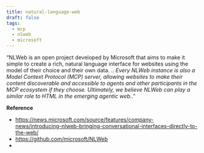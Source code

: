 ```yaml
---
title: natural-language-web
draft: false
tags:
  - mcp
  - nlweb
  - microsoft
---
```


“NLWeb is an open project developed by Microsoft that aims to make it simple to create a rich, natural language interface for websites using the model of their choice and their own data.
..
*Every NLWeb instance is also a Model Context Protocol (MCP) server, allowing websites to make their content discoverable and accessible to agents and other participants in the MCP ecosystem if they choose. Ultimately, we believe NLWeb can play a similar role to HTML in the emerging agentic web.*.”



**Reference**
 - https://news.microsoft.com/source/features/company-news/introducing-nlweb-bringing-conversational-interfaces-directly-to-the-web/
 - https://github.com/microsoft/NLWeb
 -
